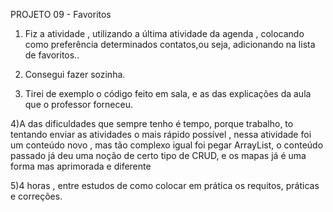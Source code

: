 PROJETO 09 - Favoritos

1) Fiz a atividade , utilizando a última atividade da agenda , colocando como preferência determinados contatos,ou seja, adicionando na lista de favoritos..

2) Consegui fazer sozinha.

3) Tirei de exemplo o código feito em sala, e as das explicações da aula que o professor forneceu.

4)A das dificuldades que sempre tenho é tempo, porque trabalho, to tentando enviar as atividades o mais rápido possível , nessa atividade foi um conteúdo novo , mas tão complexo igual foi pegar ArrayList, o conteúdo passado já deu uma noção de certo tipo de CRUD, e os mapas já é uma forma mas aprimorada e diferente

5)4 horas , entre estudos de como colocar em prática os requitos, práticas e correções.
